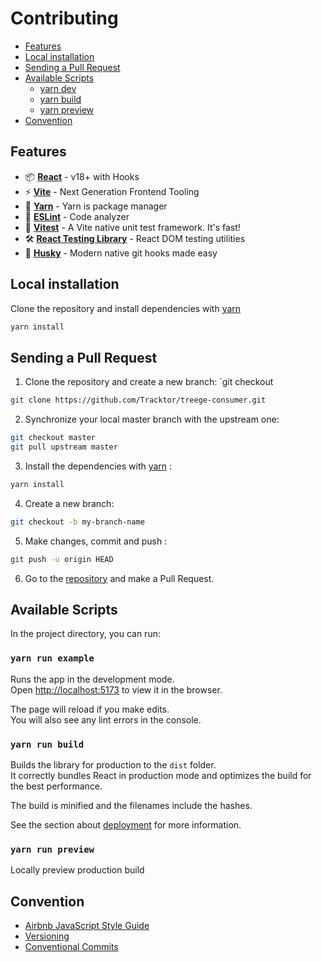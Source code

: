 # Contributing

- [Features](#Features)
- [Local installation](#local-installation)
- [Sending a Pull Request](#Sending-a-Pull-Request)
- [Available Scripts](#Available-Scripts)
    - [yarn dev](#yarn-run-dev)
    - [yarn build](#yarn-run-build)
    - [yarn preview](#yarn-run-preview)
- [Convention](#Convention)

## Features

- 📦 **[React](https://fr.reactjs.org)** - v18+ with Hooks
- ⚡️ **[Vite](https://vitejs.dev)** - Next Generation Frontend Tooling
- 💨️ **[Yarn](https://yarnpkg.com/)** - Yarn is package manager
- 📐 **[ESLint](https://eslint.org)** - Code analyzer
- 🚀 **[Vitest](https://vitest.dev)** - A Vite native unit test framework. It's fast!
- 🛠️ **[React Testing Library](https://testing-library.com/docs/react-testing-library/intro)** - React DOM testing
  utilities
- 🐶 **[Husky](https://typicode.github.io/husky)** - Modern native git hooks made easy

## Local installation

Clone the repository and install dependencies with [yarn](https://yarnpkg.com/)

```bash 
yarn install
```

## Sending a Pull Request

1. Clone the repository and create a new branch: `git checkout
  ``` bash
git clone https://github.com/Tracktor/treege-consumer.git
```

2. Synchronize your local master branch with the upstream one:
```bash
git checkout master
git pull upstream master
```

3. Install the dependencies with [yarn](https://yarnpkg.com/) :
```bash
yarn install
```
4. Create a new branch:
```bash
git checkout -b my-branch-name
```
5. Make changes, commit and push :
```bash
git push -u origin HEAD
```
6. Go to the [repository](https://github.com/Tracktor/design-system) and make a Pull Request.

## Available Scripts

In the project directory, you can run:

### `yarn run example`

Runs the app in the development mode.\
Open [http://localhost:5173](http://localhost:5173) to view it in the browser.

The page will reload if you make edits.\
You will also see any lint errors in the console.

### `yarn run build`

Builds the library for production to the `dist` folder.\
It correctly bundles React in production mode and optimizes the build for the best performance.

The build is minified and the filenames include the hashes.

See the section about [deployment](https://vitejs.dev/guide/static-deploy.html) for more information.

### `yarn run preview`

Locally preview production build

## Convention

- [Airbnb JavaScript Style Guide](https://github.com/airbnb/javascript)
- [Versioning](https://semver.org)
- [Conventional Commits](https://www.conventionalcommits.org)
